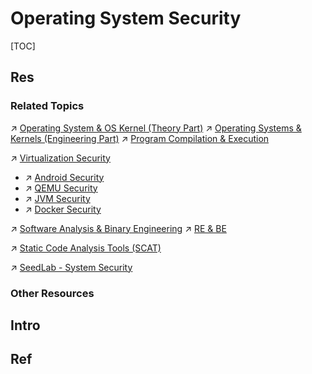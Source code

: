 # Operating System Security

[TOC]



## Res
### Related Topics
↗ [Operating System & OS Kernel (Theory Part)](../../../🔑%20CS%20Core/👷🏾‍♂️%20Computer%20(Host)%20System/Operating%20System%20&%20OS%20Kernel%20(Theory%20Part)/Operating%20System%20&%20OS%20Kernel%20(Theory%20Part).md)
↗ [Operating Systems & Kernels (Engineering Part)](../../../🔑%20CS%20Core/🥷🏼%20Operating%20Systems%20&%20Kernels%20(Engineering%20Part)/Operating%20Systems%20&%20Kernels%20(Engineering%20Part).md)
↗ [Program Compilation & Execution](../../../🔑%20CS%20Core/🛣️%20Program%20Compilation%20&%20Execution/Program%20Compilation%20&%20Execution.md)

↗ [Virtualization Security](../../Application%20Security/Virtualization%20Security/Virtualization%20Security.md)
- ↗ [Android Security](../../Application%20Security/Virtualization%20Security/Android%20Security/Android%20Security.md)
- ↗ [QEMU Security](../../Application%20Security/Virtualization%20Security/QEMU%20Security/QEMU%20Security.md)
- ↗ [JVM Security](../../Application%20Security/Virtualization%20Security/JVM%20Security/JVM%20Security.md)
- ↗ [Docker Security](../../Application%20Security/Virtualization%20Security/Docker%20Security/Docker%20Security.md)

↗ [Software Analysis & Binary Engineering](../../🏰%20Cybersecurity%20Basics%20&%20InfoSec/🍦%20Software%20Security/🪆%20Software%20Analysis%20&%20Binary%20Engineering/Software%20Analysis%20&%20Binary%20Engineering.md)
↗ [RE & BE](../../🏰%20Cybersecurity%20Basics%20&%20InfoSec/CTF%20&%20AWD/RE%20&%20BE/RE%20&%20BE.md)

↗ [Static Code Analysis Tools (SCAT)](../../☠️%20Kill%20Chain%20&%20Security%20Tool%20Box/🔞%20Software%20Analysis%20Tools/⛰️%20Static%20Code%20Analysis%20Tools%20(SCAT)/Static%20Code%20Analysis%20Tools%20(SCAT).md)

↗ [SeedLab - System Security](../../☠️%20Kill%20Chain%20&%20Security%20Tool%20Box/🎯%20Cyber%20Ranges%20&%20Labs/🧪%20Ranges%20&%20Security%20Labs/SEED%20Project/SeedLab%20-%20System%20Security.md)


### Other Resources



## Intro



## Ref
